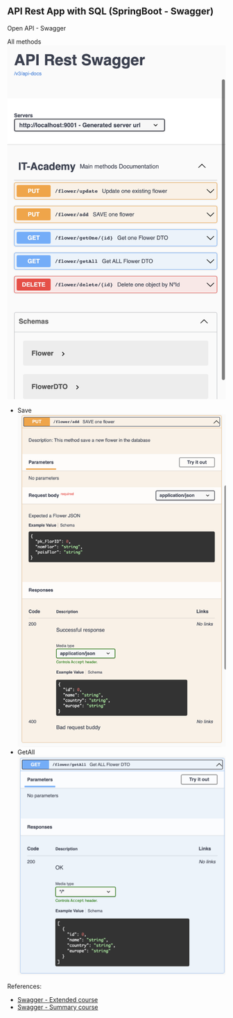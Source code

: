 ## API Rest App with SQL (SpringBoot - Swagger)


Open API - Swagger 

All methods
![All methods](S05T01N02DebonMiquel/src/main/resources/static/images/allMethods.png)

- Save
![save](S05T01N02DebonMiquel/src/main/resources/static/images/add.png)
- GetAll
  ![save](S05T01N02DebonMiquel/src/main/resources/static/images/getAll.png)


References:
- [Swagger - Extended course](https://www.youtube.com/watch?v=0vqgWQIVfMI&t=2538s)
- [Swagger - Summary course](https://www.youtube.com/watch?v=2o_3hjUPAfQ)
